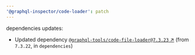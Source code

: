 ```yaml
---
'@graphql-inspector/code-loader': patch
---
```

dependencies updates:
  - Updated dependency [`@graphql-tools/code-file-loader@7.3.23`
    ↗︎](https://www.npmjs.com/package/@graphql-tools/code-file-loader/v/7.3.23) (from `7.3.22`, in
    `dependencies`)

